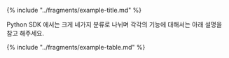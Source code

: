 {% include "../fragments/example-title.md" %}

Python SDK 에서는 크게 네가지 분류로 나뉘며 각각의 기능에 대해서는 아래 설명을 참고 해주세요.

{% include "../fragments/example-table.md" %}